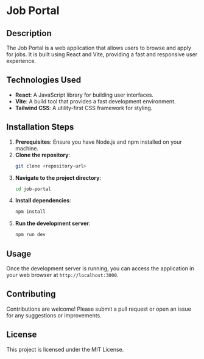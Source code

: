 # Job Portal

## Description
The Job Portal is a web application that allows users to browse and apply for jobs. It is built using React and Vite, providing a fast and responsive user experience.

## Technologies Used
- **React**: A JavaScript library for building user interfaces.
- **Vite**: A build tool that provides a fast development environment.
- **Tailwind CSS**: A utility-first CSS framework for styling.

## Installation Steps
1. **Prerequisites**: Ensure you have Node.js and npm installed on your machine.
2. **Clone the repository**:
   ```bash
   git clone <repository-url>
   ```
3. **Navigate to the project directory**:
   ```bash
   cd job-portal
   ```
4. **Install dependencies**:
   ```bash
   npm install
   ```
5. **Run the development server**:
   ```bash
   npm run dev
   ```

## Usage
Once the development server is running, you can access the application in your web browser at `http://localhost:3000`.

## Contributing
Contributions are welcome! Please submit a pull request or open an issue for any suggestions or improvements.

## License
This project is licensed under the MIT License.
